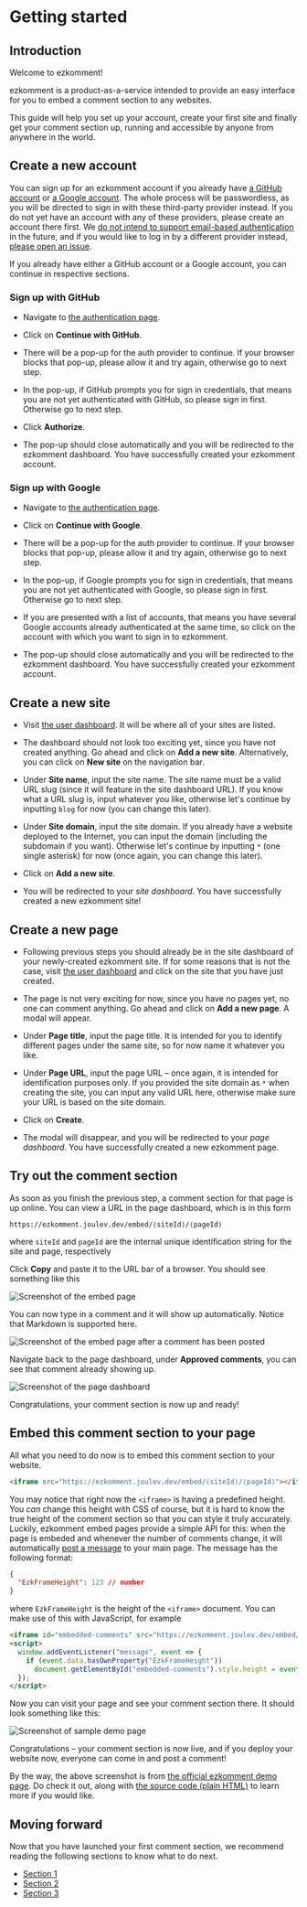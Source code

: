 # Getting started

## Introduction

Welcome to ezkomment!

ezkomment is a product-as-a-service intended to provide an easy interface for you to embed a comment section to any websites.

This guide will help you set up your account, create your first site and finally get your comment section up, running and accessible by anyone from anywhere in the world.

## Create a new account

You can sign up for an ezkomment account if you already have [a GitHub account](https://github.com) or [a Google account](https://google.com). The whole process will be passwordless, as you will be directed to sign in with these third-party provider instead. If you do not yet have an account with any of these providers, please create an account there first. We [do not intend to support email-based authentication](https://github.com/joulev/ezkomment/discussions/59) in the future, and if you would like to log in by a different provider instead, [please open an issue](https://github.com/joulev/ezkomment/issues/new).

If you already have either a GitHub account or a Google account, you can continue in respective sections.

### Sign up with GitHub

- Navigate to [the authentication page](https://ezkomment.joulev.dev/auth).

- Click on **Continue with GitHub**.

- There will be a pop-up for the auth provider to continue. If your browser blocks that pop-up, please allow it and try again, otherwise go to next step.

- In the pop-up, if GitHub prompts you for sign in credentials, that means you are not yet authenticated with GitHub, so please sign in first. Otherwise go to next step.

- Click **Authorize**.

- The pop-up should close automatically and you will be redirected to the ezkomment dashboard. You have successfully created your ezkomment account.

### Sign up with Google

- Navigate to [the authentication page](https://ezkomment.joulev.dev/auth).

- Click on **Continue with Google**.

- There will be a pop-up for the auth provider to continue. If your browser blocks that pop-up, please allow it and try again, otherwise go to next step.

- In the pop-up, if Google prompts you for sign in credentials, that means you are not yet authenticated with Google, so please sign in first. Otherwise go to next step.

- If you are presented with a list of accounts, that means you have several Google accounts already authenticated at the same time, so click on the account with which you want to sign in to ezkomment.

- The pop-up should close automatically and you will be redirected to the ezkomment dashboard. You have successfully created your ezkomment account.

## Create a new site

- Visit [the user dashboard](https://ezkomment.joulev.dev/app/dashboard). It will be where all of your sites are listed.

- The dashboard should not look too exciting yet, since you have not created anything. Go ahead and click on **Add a new site**. Alternatively, you can click on **New site** on the navigation bar.

- Under **Site name**, input the site name. The site name must be a valid URL slug (since it will feature in the site dashboard URL). If you know what a URL slug is, input whatever you like, otherwise let's continue by inputting `blog` for now (you can change this later).

- Under **Site domain**, input the site domain. If you already have a website deployed to the Internet, you can input the domain (including the subdomain if you want). Otherwise let's continue by inputting `*` (one single asterisk) for now (once again, you can change this later).

- Click on **Add a new site**.

- You will be redirected to your _site dashboard_. You have successfully created a new ezkomment site!

## Create a new page

- Following previous steps you should already be in the site dashboard of your newly-created ezkomment site. If for some reasons that is not the case, visit [the user dashboard](https://ezkomment.joulev.dev/app/dashboard) and click on the site that you have just created.

- The page is not very exciting for now, since you have no pages yet, no one can comment anything. Go ahead and click on **Add a new page**. A modal will appear.

- Under **Page title**, input the page title. It is intended for you to identify different pages under the same site, so for now name it whatever you like.

- Under **Page URL**, input the page URL &ndash; once again, it is intended for identification purposes only. If you provided the site domain as `*` when creating the site, you can input any valid URL here, otherwise make sure your URL is based on the site domain.

- Click on **Create**.

- The modal will disappear, and you will be redirected to your _page dashboard_. You have successfully created a new ezkomment page.

## Try out the comment section

As soon as you finish the previous step, a comment section for that page is up online. You can view a URL in the page dashboard, which is in this form

```
https://ezkomment.joulev.dev/embed/⟨siteId⟩/⟨pageId⟩
```

where `siteId` and `pageId` are the internal unique identification string for the site and page, respectively

Click **Copy** and paste it to the URL bar of a browser. You should see something like this

![Screenshot of the embed page](/images/docs/tutorial/getting-started/embed-page.png)

You can now type in a comment and it will show up automatically. Notice that Markdown is supported here.

![Screenshot of the embed page after a comment has been posted](/images/docs/tutorial/getting-started/embed-page-post-comment.png)

Navigate back to the page dashboard, under **Approved comments**, you can see that comment already showing up.

![Screenshot of the page dashboard](/images/docs/tutorial/getting-started/approved-section-post-comment.png)

Congratulations, your comment section is now up and ready!

## Embed this comment section to your page

All what you need to do now is to embed this comment section to your website.

```html
<iframe src="https://ezkomment.joulev.dev/embed/⟨siteId⟩/⟨pageId⟩"></iframe>
```

You may notice that right now the `<iframe>` is having a predefined height. You _can_ change this height with CSS of course, but it is hard to know the true height of the comment section so that you can style it truly accurately. Luckily, ezkomment embed pages provide a simple API for this: when the page is embeded and whenever the number of comments change, it will automatically [post a message](https://developer.mozilla.org/en-US/docs/Web/API/Window/postMessage) to your main page. The message has the following format:

```json
{
  "EzkFrameHeight": 123 // number
}
```

where `EzkFrameHeight` is the height of the `<iframe>` document. You can make use of this with JavaScript, for example

```html
<iframe id="embedded-comments" src="https://ezkomment.joulev.dev/embed/⟨siteId⟩/⟨pageId⟩"></iframe>
<script>
  window.addEventListener("message", event => {
    if (event.data.hasOwnProperty("EzkFrameHeight"))
      document.getElementById("embedded-comments").style.height = event.data.EzkFrameHeight + "px";
  });
</script>
```

Now you can visit your page and see your comment section there. It should look something like this:

![Screenshot of sample demo page](/images/docs/tutorial/getting-started/sample-embed.png)

Congratulations &ndash; your comment section is now live, and if you deploy your website now, everyone can come in and post a comment!

By the way, the above screenshot is from [the official ezkomment demo page](https://ezkomment.joulev.dev/sample/index.html). Do check it out, along with [the source code (plain HTML)](https://github.com/joulev/ezkomment/blob/prod/public/sample/index.html) to learn more if you would like.

## Moving forward

Now that you have launched your first comment section, we recommend reading the following sections to know what to do next.

- [Section 1](#)
- [Section 2](#)
- [Section 3](#)
